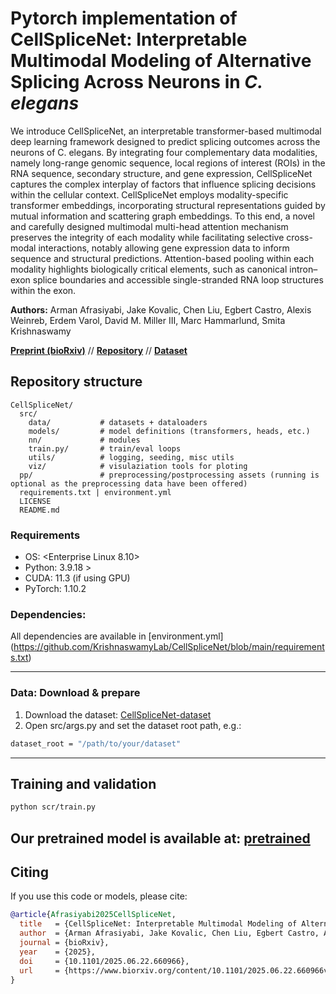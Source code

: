  
# Pytorch implementation of CellSpliceNet: Interpretable Multimodal Modeling of Alternative Splicing Across Neurons in *C. elegans*
We introduce CellSpliceNet, an interpretable transformer-based multimodal deep learning framework designed to predict splicing outcomes across the neurons of C. elegans. By integrating four complementary data modalities, namely long-range genomic sequence, local regions of interest (ROIs) in the RNA sequence, secondary structure, and gene expression, CellSpliceNet captures the complex interplay of factors that influence splicing decisions within the cellular context. CellSpliceNet employs modality-specific transformer embeddings, incorporating structural representations guided by mutual information and scattering graph embeddings. To this end, a novel and carefully designed multimodal multi-head attention mechanism preserves the integrity of each modality while facilitating selective cross-modal interactions, notably allowing gene expression data to inform sequence and structural predictions. Attention-based pooling within each modality highlights biologically critical elements, such as canonical intron–exon splice boundaries and accessible single-stranded RNA loop structures within the exon.  

**Authors:** Arman Afrasiyabi, Jake Kovalic, Chen Liu, Egbert Castro, Alexis Weinreb, Erdem Varol, David M. Miller III,  Marc Hammarlund,  Smita Krishnaswamy 

[**Preprint (bioRxiv)**](https://www.biorxiv.org/content/10.1101/2025.06.22.660966v1) // 
[**Repository**](https://github.com/KrishnaswamyLab/CellSpliceNet)  // 
[**Dataset**](https://github.com/KrishnaswamyLab/CellSpliceNet-dataset)

## Repository structure
```
CellSpliceNet/
  src/
    data/           # datasets + dataloaders
    models/         # model definitions (transformers, heads, etc.)
    nn/             # modules 
    train.py/       # train/eval loops 
    utils/          # logging, seeding, misc utils
    viz/            # visulaziation tools for ploting
  pp/               # preprocessing/postprocessing assets (running is optional as the preprocessing data have been offered)
  requirements.txt | environment.yml
  LICENSE 
  README.md
```

### Requirements
- OS: <Enterprise Linux 8.10>  
- Python: 3.9.18 >  
- CUDA: 11.3 (if using GPU)
- PyTorch: 1.10.2

###  Dependencies:
All dependencies are available in [environment.yml] (https://github.com/KrishnaswamyLab/CellSpliceNet/blob/main/requirements.txt)
 
---

 
### Data: Download & prepare
1. Download the dataset: [CellSpliceNet-dataset](https://github.com/KrishnaswamyLab/CellSpliceNet-dataset)
2. Open src/args.py and set the dataset root path, e.g.:
```bash
dataset_root = "/path/to/your/dataset"
```

---

## Training and validation
```bash
python scr/train.py    
```
Our pretrained model is available at: [pretrained](https://github.com/KrishnaswamyLab/CellSpliceNet-dataset)
---

## Citing
If you use this code or models, please cite:

```bibtex
@article{Afrasiyabi2025CellSpliceNet,
  title   = {CellSpliceNet: Interpretable Multimodal Modeling of Alternative Splicing Across Neurons in C. elegans},
  author  = {Arman Afrasiyabi, Jake Kovalic, Chen Liu, Egbert Castro, Alexis Weinreb, Erdem Varol, David M. Miller III,  Marc Hammarlund,  Smita Krishnaswamy },
  journal = {bioRxiv},
  year    = {2025},
  doi     = {10.1101/2025.06.22.660966},
  url     = {https://www.biorxiv.org/content/10.1101/2025.06.22.660966v1}
}
```
